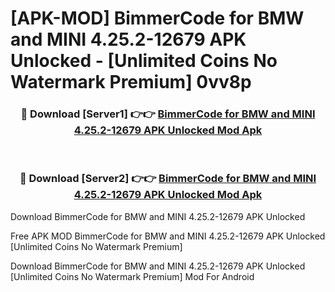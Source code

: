 # [APK-MOD] BimmerCode for BMW and MINI 4.25.2-12679 APK Unlocked - [Unlimited Coins No Watermark Premium] 0vv8p



<div align="center">
<h3>🔴 Download [Server1] 👉👉 <a href="https://momento.my/?title=BimmerCode_for_BMW_and_MINI_4.25.2-12679_APK_Unlocked">BimmerCode for BMW and MINI 4.25.2-12679 APK Unlocked Mod Apk</a></h3><br>

<h3>🔴 Download [Server2] 👉👉 <a href="https://momento.my/?title=BimmerCode_for_BMW_and_MINI_4.25.2-12679_APK_Unlocked">BimmerCode for BMW and MINI 4.25.2-12679 APK Unlocked Mod Apk</a></h3>
</div>



Download BimmerCode for BMW and MINI 4.25.2-12679 APK Unlocked 

Free APK MOD BimmerCode for BMW and MINI 4.25.2-12679 APK Unlocked [Unlimited Coins No Watermark Premium]

Download BimmerCode for BMW and MINI 4.25.2-12679 APK Unlocked [Unlimited Coins No Watermark Premium] Mod For Android
